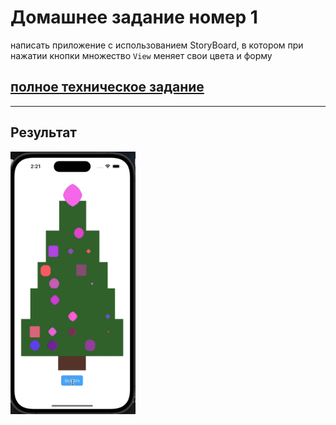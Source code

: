 # Домашнее задание номер 1

написать приложение c использованием StoryBoard, в котором при нажатии кнопки множество ```View``` меняет свои цвета и форму

## [полное техническое задание](HW1-rus.pdf)

----
## Результат

<img src="result.GIF" width="200"/>


